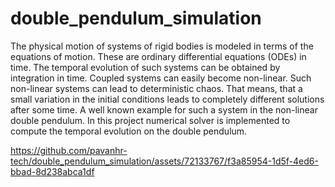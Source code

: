 # double_pendulum_simulation
The physical motion of systems of rigid bodies is modeled in terms of the equations of motion. These are
ordinary differential equations (ODEs) in time. The temporal evolution of such systems can be obtained by
integration in time.
Coupled systems can easily become non-linear. Such non-linear systems can lead to deterministic chaos.
That means, that a small variation in the initial conditions leads to completely different solutions after some
time.
A well known example for such a system in the non-linear double pendulum. In this project numerical solver is implemented to compute the temporal evolution on the double pendulum.

https://github.com/pavanhr-tech/double_pendulum_simulation/assets/72133767/f3a85954-1d5f-4ed6-bbad-8d238abca1df
